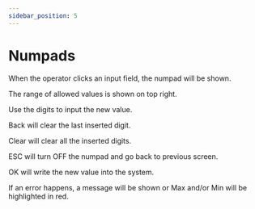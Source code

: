 ```yaml
---
sidebar_position: 5
---
```


# Numpads

When the operator clicks an input field, the numpad will be shown. 

The range of allowed values is shown on top right. 

Use the digits to input the new value. 

Back will clear the last inserted digit. 

Clear will clear all the inserted digits. 

ESC will turn OFF the numpad and go back to previous screen. 

OK will write the new value into the system. 

If an error happens, a message will be shown or Max and/or Min will be highlighted in red.

